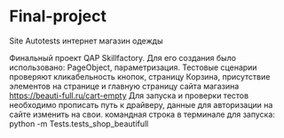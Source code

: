 # Final-project
Site Autotests интернет магазин одежды

Финальный проект QAP Skillfactory. Для его создания было использовано: PageObject, параметризация. Тестовые сценарии проверяют кликабельность кнопок, страницу Корзина, присутствие элементов на странице и главную страницу сайта магазина https://beauti-full.ru/cart-empty Для запуска и проверки тестов необходимо прописать путь к драйверу, данные для авторизации на сайте изменить на свои. 
командная строка в терминале для запуска: python -m Tests.tests_shop_beautifull 

